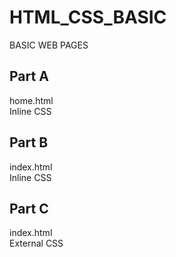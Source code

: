 # HTML_CSS_BASIC
BASIC WEB PAGES

## Part A
home.html<br/>
Inline CSS

## Part B
index.html<br/>
Inline CSS

## Part C
index.html<br/>
External CSS
  
  
